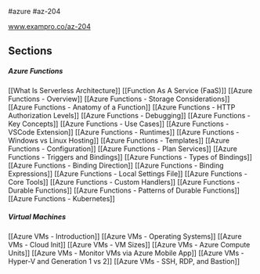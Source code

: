 #azure #az-204 

www.exampro.co/az-204

## Sections
##### Azure Functions
[[What Is Serverless Architecture]]
[[Function As A Service (FaaS)]]
[[Azure Functions - Overview]]
[[Azure Functions - Storage Considerations]]
[[Azure Functions - Anatomy of a Function]]
[[Azure Functions - HTTP Authorization Levels]]
[[Azure Functions - Debugging]]
[[Azure Functions - Key Concepts]]
[[Azure Functions - Use Cases]]
[[Azure Functions - VSCode Extension]]
[[Azure Functions - Runtimes]]
[[Azure Functions - Windows vs Linux Hosting]]
[[Azure Functions - Templates]]
[[Azure Functions - Configuration]]
[[Azure Functions - Plan Services]]
[[Azure Functions - Triggers and Bindings]]
[[Azure Functions - Types of Bindings]]
[[Azure Functions - Binding Direction]]
[[Azure Functions - Binding Expressions]]
[[Azure Functions - Local Settings File]]
[[Azure Functions - Core Tools]]
[[Azure Functions - Custom Handlers]]
[[Azure Functions - Durable Functions]]
[[Azure Functions - Patterns of Durable Functions]]
[[Azure Functions - Kubernetes]]

##### Virtual Machines
[[Azure VMs - Introduction]]
[[Azure VMs - Operating Systems]]
[[Azure VMs - Cloud Init]]
[[Azure VMs - VM Sizes]]
[[Azure VMs - Azure Compute Units]]
[[Azure VMs - Monitor VMs via Azure Mobile App]]
[[Azure VMs - Hyper-V and Generation 1 vs 2]]
[[Azure VMs - SSH, RDP, and Bastion]]